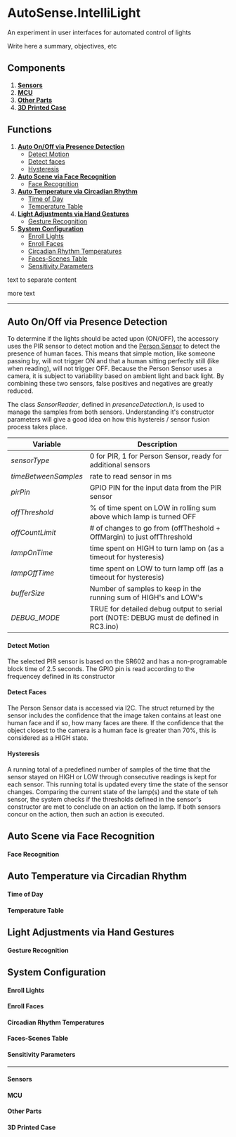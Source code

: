 # AutoSense.IntelliLight
An experiment in user interfaces for automated control of lights

Write here a summary, objectives, etc
## Components
1. [**Sensors**](#sensors)
2. [**MCU**](#mcu)
3. [**Other Parts**](#other-parts)
4. [**3D Printed Case**](#3d-printed-case)
## Functions
1. [**Auto On/Off via Presence Detection**](#auto-onoff-via-presence-detection)
	* [Detect Motion](#detect-motion)
	* [Detect faces](#detect-faces)
	* [Hysteresis](#hysteresis)
3. [**Auto Scene via Face Recognition**](#auto-scene-via-face-recognition)
	* [Face Recognition](#face-recognition)
4. [**Auto Temperature via Circadian Rhythm**](#auto-temperature-via-circadian-rhythm)
   	* [Time of Day](#time-of-day)
   	* [Temperature Table](#temperature-table)
5. [**Light Adjustments via Hand Gestures**](#light-adjustments-via-hand-gestures)
   	* [Gesture Recognition](#gesture-recognition)
6. [**System Configuration**](#system-configuration)
   	* [Enroll Lights](#enroll-lights)
   	* [Enroll Faces](#enroll-faces)
   	* [Circadian Rhythm Temperatures](#circadian-rhythm-temperatures)
   	* [Faces-Scenes Table](#faces-scenes-table)
   	* [Sensitivity Parameters](#sensitivity-parameters)

text to separate content

more text 

_____________________________________________________________________________________________________


## Auto On/Off via Presence Detection
To determine if the lights should be acted upon (ON/OFF), the accessory uses the PIR sensor to detect motion and the [Person Sensor](https://www.sparkfun.com/products/21231) to detect the presence of human faces. This means that simple motion, like someone passing by, will not trigger ON and that a human sitting perfectly still (like when reading), will not trigger OFF. Because the Person Sensor uses a camera, it is subject to variability based on ambient light and back light. By combining these two sensors, false positives and negatives are greatly reduced. 

The class _SensorReader_, defined in _presenceDetection.h_, is used to manage the samples from both sensors. Understanding it's constructor parameters will give a good idea on how this hystereis / sensor fusion process takes place.

| Variable | Description |
| -------- | ----------- |
| _sensorType_ | 0 for PIR, 1 for Person Sensor, ready for additional sensors |
| _timeBetweenSamples_ | rate to read sensor in ms |
| _pirPin_ | GPIO PIN for the input data from the PIR sensor |
| _offThreshold_ | % of time spent on LOW in rolling sum above which lamp is turned OFF |
| _offCountLimit_ | # of changes to go from (offTheshold + OffMargin) to just offThreshold |
| _lampOnTime_ | time spent on HIGH to turn lamp on (as a timeout for hysteresis) |
| _lampOffTime_ | time spent on LOW to turn lamp off (as a timeout for hysteresis) |
| _bufferSize_ | Number of samples to keep in the running sum of HIGH's and LOW's |
| _DEBUG_MODE_ | TRUE for detailed debug output to serial port (NOTE: DEBUG must de defined in RC3.ino) |
#### Detect Motion
The selected PIR sensor is based on the SR602 and has a non-programable block time of 2.5 seconds. The GPIO pin is read according to the frequencey defined in its constructor
#### Detect Faces
The Person Sensor data is accessed via I2C. The struct returned by the sensor includes the confidence that the image taken contains at least one human face and if so, how many faces are there. If the confidence that the object closest to the camera is a human face is greater than 70%, this is considered as a HIGH state. 
#### Hysteresis
A running total of a predefined number of samples of the time that the sensor stayed on HIGH or LOW through consecutive readings is kept for each sensor. This running total is updated every time the state of the sensor changes. 
Comparing the current state of the lamp(s) and the state of teh sensor, the system checks if the thresholds defined in the sensor's constructor are met to conclude on an action on the lamp. If both sensors concur on the action, then such an action is executed. 
## Auto Scene via Face Recognition
#### Face Recognition
## Auto Temperature via Circadian Rhythm
#### Time of Day
#### Temperature Table
## Light Adjustments via Hand Gestures
#### Gesture Recognition
## System Configuration
#### Enroll Lights
#### Enroll Faces
#### Circadian Rhythm Temperatures
#### Faces-Scenes Table
#### Sensitivity Parameters

_____________________________________________________________________________________________________

#### Sensors
#### MCU
#### Other Parts
#### 3D Printed Case

